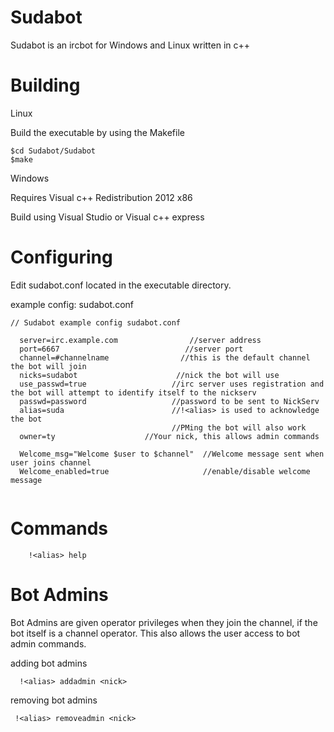 Sudabot
=======

Sudabot is an ircbot for Windows and Linux written in c++

Building
========

Linux

Build the executable by using the Makefile
```
$cd Sudabot/Sudabot
$make
```

Windows

Requires Visual c++ Redistribution 2012 x86

Build using Visual Studio or Visual c++ express

Configuring
=======

Edit sudabot.conf located in the executable directory.

example config: sudabot.conf
```
// Sudabot example config sudabot.conf

  server=irc.example.com                //server address
  port=6667                            //server port
  channel=#channelname                //this is the default channel the bot will join 
  nicks=sudabot                      //nick the bot will use
  use_passwd=true                   //irc server uses registration and the bot will attempt to identify itself to the nickserv
  passwd=password                   //password to be sent to NickServ
  alias=suda                        //!<alias> is used to acknowledge the bot 
                                    //PMing the bot will also work
  owner=ty                    //Your nick, this allows admin commands
  
  Welcome_msg="Welcome $user to $channel"  //Welcome message sent when user joins channel
  Welcome_enabled=true                     //enable/disable welcome message
  
```


Commands
=========


```
    !<alias> help 

```

Bot Admins
========

Bot Admins are given operator privileges when they join the channel, if the bot itself is a channel operator. This also allows the user access to bot admin commands.

adding bot admins
```
  !<alias> addadmin <nick>
```
removing bot admins
```
 !<alias> removeadmin <nick>
```





